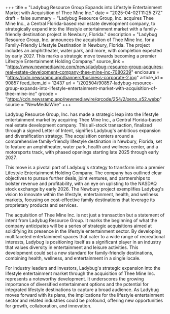 +++
title = "Ladybug Resource Group Expands into Lifestyle Entertainment Market with Acquisition of Thee Mine Inc."
date = "2025-04-02T11:25:27Z"
draft = false
summary = "Ladybug Resource Group, Inc. acquires Thee Mine Inc., a Central Florida-based real estate development company, to strategically expand into the lifestyle entertainment market with a family-friendly destination project in Newbury, Florida."
description = "Ladybug Resource Group, Inc. announces the acquisition of Thee Mine Inc. for a Family-Friendly Lifestyle Destination in Newbury, Florida. The project includes an amphitheater, water park, and more, with completion expected by early 2027. This marks a strategic move towards becoming a premier Lifestyle Entertainment Holding Company."
source_link = "https://www.newmediawire.com/news/ladybug-resource-group-acquires-real-estate-development-company-thee-mine-inc-7080239"
enclosure = "https://cdn.newsramp.app/banners/business-corporate-2.jpg"
article_id = 90857
feed_item_id = 12437
url = "/202504/90857-ladybug-resource-group-expands-into-lifestyle-entertainment-market-with-acquisition-of-thee-mine-inc"
qrcode = "https://cdn.newsramp.app/newmediawire/qrcode/254/2/xeno_s52.webp"
source = "NewMediaWire"
+++

<p>Ladybug Resource Group, Inc. has made a strategic leap into the lifestyle entertainment market by acquiring Thee Mine Inc., a Central Florida-based real estate development company. This all-stock transaction, finalized through a signed Letter of Intent, signifies Ladybug's ambitious expansion and diversification strategy. The acquisition centers around a comprehensive family-friendly lifestyle destination in Newbury, Florida, set to feature an amphitheater, water park, health and wellness center, and a motorsports track, with phased openings starting late 2025 through early 2027.</p><p>This move is a pivotal part of Ladybug's strategy to transform into a premier Lifestyle Entertainment Holding Company. The company has outlined clear objectives to pursue further deals, joint ventures, and partnerships to bolster revenue and profitability, with an eye on uplisting to the NASDAQ stock exchange by early 2026. The Newbury project exemplifies Ladybug's vision to innovate within the lifestyle, entertainment, health, and wellness markets, focusing on cost-effective family destinations that leverage its proprietary products and services.</p><p>The acquisition of Thee Mine Inc. is not just a transaction but a statement of intent from Ladybug Resource Group. It marks the beginning of what the company anticipates will be a series of strategic acquisitions aimed at solidifying its presence in the lifestyle entertainment sector. By developing multifaceted entertainment spaces that cater to a wide range of recreational interests, Ladybug is positioning itself as a significant player in an industry that values diversity in entertainment and leisure activities. This development could set a new standard for family-friendly destinations, combining health, wellness, and entertainment in a single locale.</p><p>For industry leaders and investors, Ladybug's strategic expansion into the lifestyle entertainment market through the acquisition of Thee Mine Inc. represents a noteworthy development. It underscores the growing importance of diversified entertainment options and the potential for integrated lifestyle destinations to capture a broad audience. As Ladybug moves forward with its plans, the implications for the lifestyle entertainment sector and related industries could be profound, offering new opportunities for growth, collaboration, and innovation.</p>